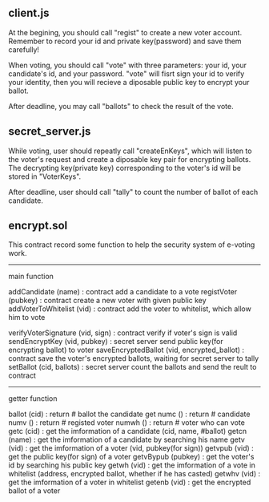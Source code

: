 client.js
-----------------------------------------------------------------------------------

At the begining, you should call "regist" to create a new voter account.
Remember to record your id and private key(password) and save them carefully!

When voting, you should call "vote" with three parameters: your id, your candidate's id, and your password.
"vote" will fisrt sign your id to verify your identity, then you will recieve a diposable public key to encrypt your ballot.

After deadline, you may call "ballots" to check the result of the vote.

secret_server.js
-----------------------------------------------------------------------------------

While voting, user should repeatly call "createEnKeys", which will listen to the voter's request and create a diposable key pair for encrypting ballots. The decrypting key(private key) corresponding to the voter's id will be stored in "VoterKeys".

After deadline, user should call "tally" to count the number of ballot of each candidate.

encrypt.sol
-----------------------------------------------------------------------------------

This contract record some function to help the security system of e-voting work.

-----------------------------------------------------------------------------------
main function

addCandidate            (name)                    : contract add a candidate to a vote
registVoter             (pubkey)                  : contract create a new voter with given public key
addVoterToWhitelist     (vid)                     : contract add the voter to whitelist, which allow him to vote

verifyVoterSignature    (vid, sign)               : contract verify if voter's sign is valid
sendEncryptKey          (vid, pubkey)             : secret server send public key(for encrypting ballot) to voter
saveEncryptedBallot     (vid, encrypted_ballot)   : contract save the voter's encrypted ballots, waiting for secret server to tally
setBallot               (cid, ballots)            : secret server count the ballots and send the reult to contract

-----------------------------------------------------------------------------------
getter function

ballot                  (cid)                     : return # ballot the candidate get
numc                    ()                        : return # candidate
numv                    ()                        : return # registed voter
numwh                   ()                        : return # voter who can vote
getc                    (cid)                     : get the imformation of a candidate (cid, name, #ballot)
getcn                   (name)                    : get the imformation of a candidate by searching his name
getv                    (vid)                     : get the imformation of a voter (vid, pubkey(for sign))
getvpub                 (vid)                     : get the public key(for sign) of a voter
getvBypub               (pubkey)                  : get the voter's id by searching his public key
getwh                   (vid)                     : get the imformation of a vote in whitelist (address, encrypted ballot, whether if he has casted)
getwhv                  (vid)                     : get the imformation of a voter in whitelist
getenb                  (vid)                     : get the encrypted ballot of a voter
